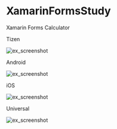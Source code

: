 # XamarinFormsStudy

Xamarin Forms Calculator

Tizen

![ex_screenshot](http://cfile2.uf.tistory.com/image/24306B3659283CEB37F683)

Android

![ex_screenshot](http://cfile10.uf.tistory.com/image/273FEE4A59290DCB1CCD13)

iOS

![ex_screenshot](http://cfile26.uf.tistory.com/image/227E5C4A59290DCB2E204A)

Universal

![ex_screenshot](http://cfile27.uf.tistory.com/image/2524C74A59290DCB04EAF4)


